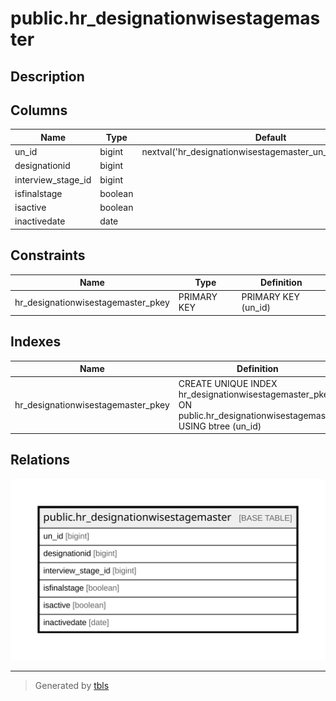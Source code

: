 # public.hr_designationwisestagemaster

## Description

## Columns

| Name | Type | Default | Nullable | Children | Parents | Comment |
| ---- | ---- | ------- | -------- | -------- | ------- | ------- |
| un_id | bigint | nextval('hr_designationwisestagemaster_un_id_seq'::regclass) | false |  |  |  |
| designationid | bigint |  | false |  |  |  |
| interview_stage_id | bigint |  | false |  |  |  |
| isfinalstage | boolean |  | true |  |  |  |
| isactive | boolean |  | true |  |  |  |
| inactivedate | date |  | true |  |  |  |

## Constraints

| Name | Type | Definition |
| ---- | ---- | ---------- |
| hr_designationwisestagemaster_pkey | PRIMARY KEY | PRIMARY KEY (un_id) |

## Indexes

| Name | Definition |
| ---- | ---------- |
| hr_designationwisestagemaster_pkey | CREATE UNIQUE INDEX hr_designationwisestagemaster_pkey ON public.hr_designationwisestagemaster USING btree (un_id) |

## Relations

![er](public.hr_designationwisestagemaster.svg)

---

> Generated by [tbls](https://github.com/k1LoW/tbls)
